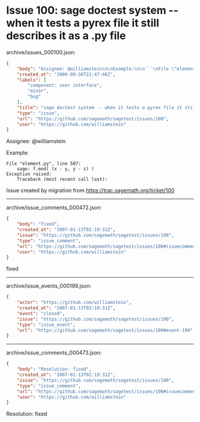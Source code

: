 # Issue 100: sage doctest system -- when it tests a pyrex file it still describes it as a .py file

archive/issues_000100.json:
```json
{
    "body": "Assignee: @williamstein\n\nExample:\n\n```\nFile \"element.py\", line 507:\n    sage: f.mod( (x - y, y - z) )\nException raised:\n    Traceback (most recent call last):\n```\n\n\nIssue created by migration from https://trac.sagemath.org/ticket/100\n\n",
    "created_at": "2006-09-30T21:47:46Z",
    "labels": [
        "component: user interface",
        "minor",
        "bug"
    ],
    "title": "sage doctest system -- when it tests a pyrex file it still describes it as a .py file",
    "type": "issue",
    "url": "https://github.com/sagemath/sagetest/issues/100",
    "user": "https://github.com/williamstein"
}
```
Assignee: @williamstein

Example:

```
File "element.py", line 507:
    sage: f.mod( (x - y, y - z) )
Exception raised:
    Traceback (most recent call last):
```


Issue created by migration from https://trac.sagemath.org/ticket/100





---

archive/issue_comments_000472.json:
```json
{
    "body": "fixed",
    "created_at": "2007-01-13T02:19:31Z",
    "issue": "https://github.com/sagemath/sagetest/issues/100",
    "type": "issue_comment",
    "url": "https://github.com/sagemath/sagetest/issues/100#issuecomment-472",
    "user": "https://github.com/williamstein"
}
```

fixed



---

archive/issue_events_000199.json:
```json
{
    "actor": "https://github.com/williamstein",
    "created_at": "2007-01-13T02:19:31Z",
    "event": "closed",
    "issue": "https://github.com/sagemath/sagetest/issues/100",
    "type": "issue_event",
    "url": "https://github.com/sagemath/sagetest/issues/100#event-199"
}
```



---

archive/issue_comments_000473.json:
```json
{
    "body": "Resolution: fixed",
    "created_at": "2007-01-13T02:19:31Z",
    "issue": "https://github.com/sagemath/sagetest/issues/100",
    "type": "issue_comment",
    "url": "https://github.com/sagemath/sagetest/issues/100#issuecomment-473",
    "user": "https://github.com/williamstein"
}
```

Resolution: fixed
